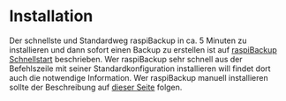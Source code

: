 # Installation

Der schnellste und Standardweg raspiBackup in ca. 5 Minuten zu installieren und
dann sofort einen Backup zu erstellen ist auf [raspiBackup Schnellstart](installation-in-5-minuten.md) beschrieben.
Wer raspiBackup sehr schnell aus der Befehlszeile mit seiner
Standardkonfiguration installieren will findet dort auch die notwendige
Information. Wer raspiBackup manuell installieren sollte der Beschreibung auf
[dieser Seite](manual-installation-and-configuration.md) folgen.
